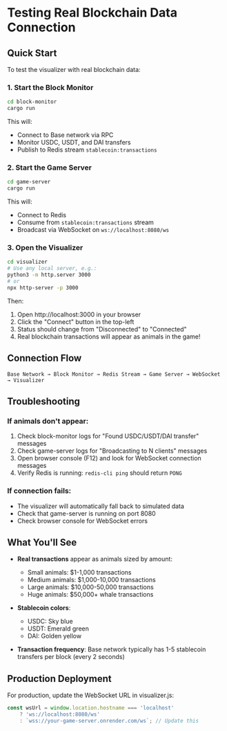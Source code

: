 # Testing Real Blockchain Data Connection

## Quick Start

To test the visualizer with real blockchain data:

### 1. Start the Block Monitor
```bash
cd block-monitor
cargo run
```
This will:
- Connect to Base network via RPC
- Monitor USDC, USDT, and DAI transfers
- Publish to Redis stream `stablecoin:transactions`

### 2. Start the Game Server
```bash
cd game-server
cargo run
```
This will:
- Connect to Redis
- Consume from `stablecoin:transactions` stream
- Broadcast via WebSocket on `ws://localhost:8080/ws`

### 3. Open the Visualizer
```bash
cd visualizer
# Use any local server, e.g.:
python3 -m http.server 3000
# or
npx http-server -p 3000
```

Then:
1. Open http://localhost:3000 in your browser
2. Click the "Connect" button in the top-left
3. Status should change from "Disconnected" to "Connected"
4. Real blockchain transactions will appear as animals in the game!

## Connection Flow

```
Base Network → Block Monitor → Redis Stream → Game Server → WebSocket → Visualizer
```

## Troubleshooting

### If animals don't appear:
1. Check block-monitor logs for "Found USDC/USDT/DAI transfer" messages
2. Check game-server logs for "Broadcasting to N clients" messages
3. Open browser console (F12) and look for WebSocket connection messages
4. Verify Redis is running: `redis-cli ping` should return `PONG`

### If connection fails:
- The visualizer will automatically fall back to simulated data
- Check that game-server is running on port 8080
- Check browser console for WebSocket errors

## What You'll See

- **Real transactions** appear as animals sized by amount:
  - Small animals: $1-1,000 transactions
  - Medium animals: $1,000-10,000 transactions  
  - Large animals: $10,000-50,000 transactions
  - Huge animals: $50,000+ whale transactions

- **Stablecoin colors**:
  - USDC: Sky blue
  - USDT: Emerald green
  - DAI: Golden yellow

- **Transaction frequency**: Base network typically has 1-5 stablecoin transfers per block (every 2 seconds)

## Production Deployment

For production, update the WebSocket URL in visualizer.js:
```javascript
const wsUrl = window.location.hostname === 'localhost' 
    ? 'ws://localhost:8080/ws'
    : `wss://your-game-server.onrender.com/ws`; // Update this
```